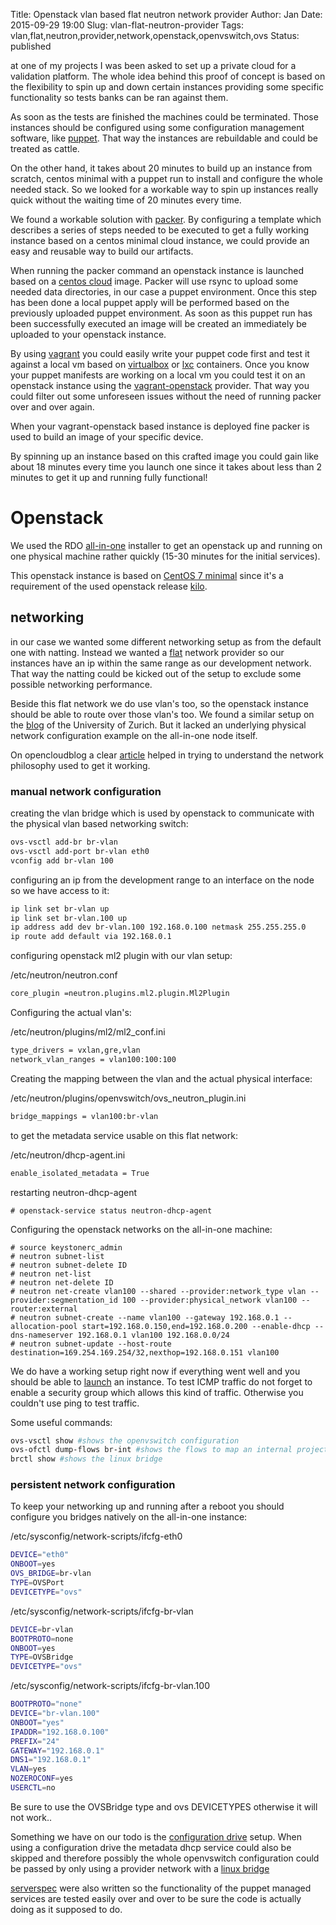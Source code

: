Title:       Openstack vlan based flat neutron network provider
Author:      Jan
Date: 	     2015-09-29 19:00
Slug:	     vlan-flat-neutron-provider
Tags: 	     vlan,flat,neutron,provider,network,openstack,openvswitch,ovs
Status:      published

at one of my projects I was been asked to set up a private cloud for a validation platform. The whole idea behind this proof of concept is based on the flexibility to spin up and down certain instances providing some specific functionality so tests banks can be ran against them.

As soon as the tests are finished the machines could be terminated. Those instances should be configured using some configuration management software, like [puppet](https://puppetlabs.com/puppet/puppet-open-source). That way the instances are rebuildable and could be treated as cattle.

On the other hand, it takes about 20 minutes to build up an instance from scratch, centos minimal with a puppet run to install and configure the whole needed stack. So we looked for a workable way to spin up instances really quick without the waiting time of 20 minutes every time.

We found a workable solution with [packer](https://packer.io). By configuring a template which describes a series of steps needed to be executed to get a fully working instance based on a centos minimal cloud instance, we could provide an easy and reusable way to build our artifacts.

When running the packer command an openstack instance is launched based on a [centos cloud](http://cloud.centos.org/centos/) image. Packer will use rsync to upload some needed data directories, in our case a puppet environment. Once this step has been done a local puppet apply will be performed based on the previously uploaded puppet environment. As soon as this puppet run has been successfully executed an image will be created an immediately be uploaded to your openstack instance.

By using [vagrant](https://vagrantup.com) you could easily write your puppet code first and test it against a local vm based on [virtualbox](https://virtualbox.org) or [lxc](https://github.com/fgrehm/vagrant-lxc) containers. Once you know your puppet manifests are working on a local vm you could test it on an openstack instance using the [vagrant-openstack](https://github.com/ggiamarchi/vagrant-openstack-provider) provider. That way you could filter out some unforeseen issues without the need of running packer over and over again.

When your vagrant-openstack based instance is deployed fine packer is used to build an image of your specific device.

By spinning up an instance based on this crafted image you could gain like about 18 minutes every time you launch one since it takes about less than 2 minutes to get it up and running fully functional!

# Openstack

We used the RDO [all-in-one](https://www.rdoproject.org/Quickstart) installer to get an openstack up and running on one physical machine rather quickly (15-30 minutes for the initial services).

This openstack instance is based on [CentOS 7 minimal](https://www.centos.org/download/) since it's a requirement of the used openstack release [kilo](https://wiki.openstack.org/wiki/ReleaseNotes/Kilo).

## networking

in our case we wanted some different networking setup as from the default one with natting. Instead we wanted a [flat](https://trickycloud.wordpress.com/2013/11/12/setting-up-a-flat-network-with-neutron/) network provider so our instances have an ip within the same range as our development network. That way the natting could be kicked out of the setup to exclude some possible networking performance.

Beside this flat network we do use vlan's too, so the openstack instance should be able to route over those vlan's too. We found a similar setup on the [blog](http://www.s3it.uzh.ch/blog/openstack-neutron-vlan/) of the University of Zurich. But it lacked an underlying physical network configuration example on the all-in-one node itself.

On opencloudblog a clear [article](http://www.opencloudblog.com/?p=460) helped in trying to understand the network philosophy used to get it working.

### manual network configuration

creating the vlan bridge which is used by openstack to communicate with the physical vlan based networking switch:

```bash
ovs-vsctl add-br br-vlan
ovs-vsctl add-port br-vlan eth0
vconfig add br-vlan 100
```

configuring an ip from the development range to an interface on the node so we have access to it:

```bash
ip link set br-vlan up
ip link set br-vlan.100 up
ip address add dev br-vlan.100 192.168.0.100 netmask 255.255.255.0
ip route add default via 192.168.0.1
```

configuring openstack ml2 plugin with our vlan setup:

/etc/neutron/neutron.conf

```bash
core_plugin =neutron.plugins.ml2.plugin.Ml2Plugin
```

Configuring the actual vlan's:

/etc/neutron/plugins/ml2/ml2_conf.ini

```bash
type_drivers = vxlan,gre,vlan
network_vlan_ranges = vlan100:100:100
```

Creating the mapping between the vlan and the actual physical interface:

/etc/neutron/plugins/openvswitch/ovs_neutron_plugin.ini
```bash
bridge_mappings = vlan100:br-vlan
```

to get the metadata service usable on this flat network:

/etc/neutron/dhcp-agent.ini
```bash
enable_isolated_metadata = True
```

restarting neutron-dhcp-agent
```
# openstack-service status neutron-dhcp-agent
```

Configuring the openstack networks on the all-in-one machine:

```
# source keystonerc_admin
# neutron subnet-list
# neutron subnet-delete ID
# neutron net-list
# neutron net-delete ID
# neutron net-create vlan100 --shared --provider:network_type vlan --provider:segmentation_id 100 --provider:physical_network vlan100 --router:external
# neutron subnet-create --name vlan100 --gateway 192.168.0.1 --allocation-pool start=192.168.0.150,end=192.168.0.200 --enable-dhcp --dns-nameserver 192.168.0.1 vlan100 192.168.0.0/24
# neutron subnet-update --host-route destination=169.254.169.254/32,nexthop=192.168.0.151 vlan100
```

We do have a working setup right now if everything went well and you should be able to [launch](https://www.rdoproject.org/Running_an_instance) an instance. To test ICMP traffic do not forget to enable a security group which allows this kind of traffic. Otherwise you couldn't use ping to test traffic.


Some useful commands:

```bash
ovs-vsctl show #shows the openvswitch configuration
ovs-ofctl dump-flows br-int #shows the flows to map an internal project tag to an actual vlan id
brctl show #shows the linux bridge
```

### persistent network configuration

To keep your networking up and running after a reboot you should configure you bridges natively on the all-in-one instance:

/etc/sysconfig/network-scripts/ifcfg-eth0

```bash
DEVICE="eth0"
ONBOOT=yes
OVS_BRIDGE=br-vlan
TYPE=OVSPort
DEVICETYPE="ovs"
```

/etc/sysconfig/network-scripts/ifcfg-br-vlan

```bash
DEVICE=br-vlan
BOOTPROTO=none
ONBOOT=yes
TYPE=OVSBridge
DEVICETYPE="ovs"
```

/etc/sysconfig/network-scripts/ifcfg-br-vlan.100

``` bash
BOOTPROTO="none"
DEVICE="br-vlan.100"
ONBOOT="yes"
IPADDR="192.168.0.100"
PREFIX="24"
GATEWAY="192.168.0.1"
DNS1="192.168.0.1"
VLAN=yes
NOZEROCONF=yes
USERCTL=no
```

Be sure to use the OVSBridge type and ovs DEVICETYPES otherwise it will not work..

Something we have on our todo is the [configuration drive](http://docs.openstack.org/user-guide/cli_config_drive.html) setup. When using a configuration drive the metadata dhcp service could also be skipped and therefore possibly the whole openvswitch configuration could be passed by only using a provider network with a [linux bridge](http://docs.openstack.org/networking-guide/deploy_scenario4b.html)

[serverspec](http://serverspec.org/) were also written so the functionality of the puppet managed services are tested easily over and over to be sure the code is actually doing as it supposed to do.
